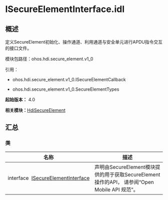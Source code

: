 # ISecureElementInterface.idl


## 概述

定义SecureElement初始化、操作通道、利用通道与安全单元进行APDU指令交互的接口文件。

模块包路径：ohos.hdi.secure_element.v1_0

引用：

- ohos.hdi.secure_element.v1_0.ISecureElementCallback

- ohos.hdi.secure_element.v1_0.SecureElementTypes

**起始版本：** 4.0

**相关模块：**[HdiSecureElement](_hdi_secure_element.md)


## 汇总


### 类

| 名称 | 描述 | 
| -------- | -------- |
| interface&nbsp;&nbsp;[ISecureElementInterface](interface_i_secure_element_interface.md) | 声明由SecureElement模块提供的用于获取SecureElement操作的API， 请参阅“Open Mobile API 规范”。 | 
